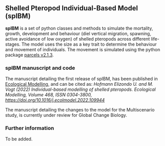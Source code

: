 ## Shelled Pteropod Individual-Based Model (spIBM)

**spIBM** is a set of python classes and methods to simulate the mortality, growth, development and behaviour (diel vertical migration, spawning, active avoidance of low oxygen) of shelled pteropods across different life-stages. The model uses the size as a key trait to determine the behaviour and movement of individuals. The movement is simulated using the python package [parcels v2.1.3](https://doi.org/10.5281/zenodo.3630568).

### spIBM manuscript and code

The manuscript detailing the first release of spIBM, has been published in [Ecological Modelling](https://doi.org/10.1016/j.ecolmodel.2022.109944), and can be cited as:
*Hofmann Elizondo U. and M. Vogt (2022) Individual-based modelling of shelled pteropods. Ecological Modelling, Volume 468, ISSN 0304-3800, https://doi.org/10.1016/j.ecolmodel.2022.109944*

The manuscript detailing the changes to the model for the Multiscenario study, is currently under review for Global Change Biology.

### Further information

To be added.
